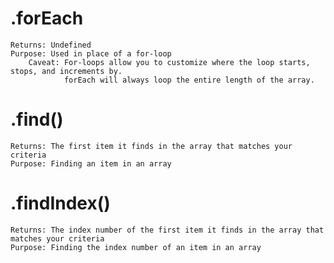 # .forEach
    Returns: Undefined 
    Purpose: Used in place of a for-loop
        Caveat: For-loops allow you to customize where the loop starts, stops, and increments by.
                forEach will always loop the entire length of the array.
                
# .find()
    Returns: The first item it finds in the array that matches your criteria
    Purpose: Finding an item in an array
    
# .findIndex()
    Returns: The index number of the first item it finds in the array that matches your criteria
    Purpose: Finding the index number of an item in an array

